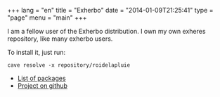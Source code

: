 +++
lang = "en"
title = "Exherbo"
date = "2014-01-09T21:25:41"
type = "page"
menu = "main"
+++

I am a fellow user of the Exherbo distribution. I own my own exheres repository, like many exherbo users.

To install it, just run:

    cave resolve -x repository/roidelapluie


* [List of packages](http://git.exherbo.org/summer/repositories/roidelapluie/index.html)
* [Project on github](http://github.com/roidelapluie/roidelapluie-exheres)

